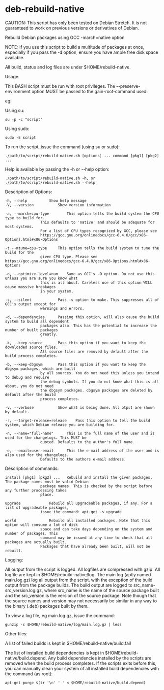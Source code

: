 # deb-rebuild-native

CAUTION: This script has only been tested on Debian Stretch. It is not guaranteed to work on previous versions or derivatives of Debian.

Rebuild Debian packages using GCC -march=native option

NOTE: If you use this script to build a multitude of packages at once,
      especially if you pass the -d option, ensure you have ample free
      disk space available.

All build, status and log files are under $HOME/rebuild-native.

Usage:

This BASH script must be run with root privileges. The --preserve-environment
option MUST be passed to the gain-root-command used.

eg:

Using su:

	su -p -c "script"

Using sudo:

	sudo -E script

To run the script, issue the command (using su or sudo):

	./path/to/script/rebuild-native.sh [options] ... command [pkg1] [pkg2] ...

Help is available by passing the -h or --help option:

	./path/to/script/rebuild-native.sh -h, or
	./path/to/script/rebuild-native.sh --help

Description of Options:

	-h, --help			Show help message
	-V, --version			Show version information
	
	-a, --march=cpu-type		This option tells the build system the CPU type to build for.
					This defaults to 'native' and should be adequate for most systems.
					For a list of CPU types recognized by GCC, please see
					https://gcc.gnu.org/onlinedocs/gcc-6.4.0/gcc/x86-Options.html#x86-Options
							
	-t --mtune=cpu-type		This option tells the build system to tune the build for the
					given CPU type. Please see https://gcc.gnu.org/onlinedocs/gcc-6.4.0/gcc/x86-Options.html#x86-Options
	
	-o, --optimize-level=num	Same as GCC's -O option. Do not use this unless you are sure you know what
					this is all about. Careless use of this option WILL cause massive breakages
					in your system.
	
	-s, --silent			Pass -s option to make. This suppresses all of GCC's output except for
					warnings and errors.
					
	-d, --dependencies		Passing this option, will also cause the build system to build all dependent
					packages also. This has the potential to increase the number of built packages
					greatly.
	
	-k, --keep-source		Pass this option if you want to keep the downloaded source files.
					All source files are removed by default after the build process completes.
	
	-b, --keep-dbgsym		Pass this option if you want to keep the dbgsym packages, which are built
					by all sources. You do not need this unless you intend to debug and require
					the debug symbols. If you do not know what this is all about, you do not need
					the dbgsym packages. dbgsym packages are deleted by default after the build
					process completes.
	
	-v, --verbose			Show what is being done. All otput are shown by default.
	
	-r, --target-release=release	Pass this option to tell the build system, which Debian release you are building for.
	
	-n, --name="full-name"		This is the full name of the user and is used for the changelogs. This MUST be
					quoted. Defaults to the author's full name.
	
	-e, --email=user-email		This the e-mail address of the user and is also used for the changelogs.
					Defaults to the authors e-mail address.
	

Description of commands:

	install [pkg1] [pkg2] ...	Rebuild and install the given packages. The package names must be valid Debian
					package names. This is checked by the script before any further processing takes
					place.
	
	upgrade				Rebuild all upgradeable packages, if any. For a list of upgradeable packages,
					issue the command: apt-get -s upgrade
	
	world				Rebuild all installed packages. Note that this option will consume a lot of disk
					space and can take days depending on the system and number of packages. This
					command may be issued at any time to check that all packages are actually built.
					Packages that have already been built, will not be rebuilt.
	

Logging:

All output from the script is logged. All logfiles are compressed with gzip. All logfile are kept in $HOME/rebuild-native/log. The main log (aptly named main.log.gz) log all output from the script, with the exception of the build output from the package builds. The build output are logged to src_name-src_version.log.gz, where src_name is the name of the source package built and the src_version is the version of the source package. Note though that the source names and version may not necessarily be similar in any way to the binary (.deb) packages built by them.

To view a log file, eg main.log.gz, issue the command:

	gunzip -c $HOME/rebuild-native/log/main.log.gz | less


Other files:

A list of failed builds is kept in $HOME/rebuild-native/build.fail

The list of installed build dependencies is kept in $HOME/rebuild-native/build.depend. Any build dependencies installed by the scripts are removed when the build process completes. If the scripts exits before this, you can manually clean your system of all installed build dependencies with the command (as root):

	apt-get purge $(tr '\n' ' ' < $HOME/rebuild-native/build.depend)
